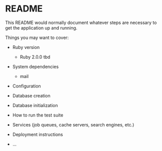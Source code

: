 # README

This README would normally document whatever steps are necessary to get the
application up and running.

Things you may want to cover:

* Ruby version
  - Ruby 2.0.0 tbd

* System dependencies
  - mail

* Configuration

* Database creation

* Database initialization

* How to run the test suite

* Services (job queues, cache servers, search engines, etc.)

* Deployment instructions

* ...
